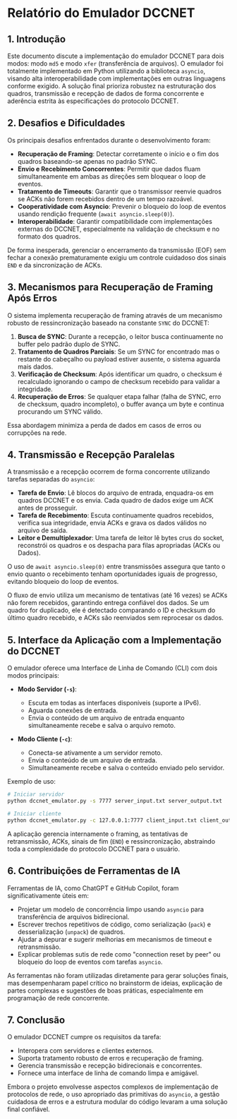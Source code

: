 # Relatório do Emulador DCCNET

## 1. Introdução

Este documento discute a implementação do emulador DCCNET para dois modos: modo `md5` e modo `xfer` (transferência de arquivos). O emulador foi totalmente implementado em Python utilizando a biblioteca `asyncio`, visando alta interoperabilidade com implementações em outras linguagens conforme exigido. A solução final prioriza robustez na estruturação dos quadros, transmissão e recepção de dados de forma concorrente e aderência estrita às especificações do protocolo DCCNET.

## 2. Desafios e Dificuldades

Os principais desafios enfrentados durante o desenvolvimento foram:

- **Recuperação de Framing**: Detectar corretamente o início e o fim dos quadros baseando-se apenas no padrão SYNC.
- **Envio e Recebimento Concorrentes**: Permitir que dados fluam simultaneamente em ambas as direções sem bloquear o loop de eventos.
- **Tratamento de Timeouts**: Garantir que o transmissor reenvie quadros se ACKs não forem recebidos dentro de um tempo razoável.
- **Cooperatividade com Asyncio**: Prevenir o bloqueio do loop de eventos usando rendição frequente (`await asyncio.sleep(0)`).
- **Interoperabilidade**: Garantir compatibilidade com implementações externas do DCCNET, especialmente na validação de checksum e no formato dos quadros.

De forma inesperada, gerenciar o encerramento da transmissão (EOF) sem fechar a conexão prematuramente exigiu um controle cuidadoso dos sinais `END` e da sincronização de ACKs.

## 3. Mecanismos para Recuperação de Framing Após Erros

O sistema implementa recuperação de framing através de um mecanismo robusto de ressincronização baseado na constante `SYNC` do DCCNET:

1. **Busca de SYNC**: Durante a recepção, o leitor busca continuamente no buffer pelo padrão duplo de SYNC.
2. **Tratamento de Quadros Parciais**: Se um SYNC for encontrado mas o restante do cabeçalho ou payload estiver ausente, o sistema aguarda mais dados.
3. **Verificação de Checksum**: Após identificar um quadro, o checksum é recalculado ignorando o campo de checksum recebido para validar a integridade.
4. **Recuperação de Erros**: Se qualquer etapa falhar (falha de SYNC, erro de checksum, quadro incompleto), o buffer avança um byte e continua procurando um SYNC válido.

Essa abordagem minimiza a perda de dados em casos de erros ou corrupções na rede.

## 4. Transmissão e Recepção Paralelas

A transmissão e a recepção ocorrem de forma concorrente utilizando tarefas separadas do `asyncio`:

- **Tarefa de Envio**: Lê blocos do arquivo de entrada, enquadra-os em quadros DCCNET e os envia. Cada quadro de dados exige um ACK antes de prosseguir.
- **Tarefa de Recebimento**: Escuta continuamente quadros recebidos, verifica sua integridade, envia ACKs e grava os dados válidos no arquivo de saída.
- **Leitor e Demultiplexador**: Uma tarefa de leitor lê bytes crus do socket, reconstrói os quadros e os despacha para filas apropriadas (ACKs ou Dados).

O uso de `await asyncio.sleep(0)` entre transmissões assegura que tanto o envio quanto o recebimento tenham oportunidades iguais de progresso, evitando bloqueio do loop de eventos.

O fluxo de envio utiliza um mecanismo de tentativas (até 16 vezes) se ACKs não forem recebidos, garantindo entrega confiável dos dados. Se um quadro for duplicado, ele é detectado comparando o ID e checksum do último quadro recebido, e ACKs são reenviados sem reprocesar os dados.

## 5. Interface da Aplicação com a Implementação do DCCNET

O emulador oferece uma Interface de Linha de Comando (CLI) com dois modos principais:

- **Modo Servidor (`-s`)**:

  - Escuta em todas as interfaces disponíveis (suporte a IPv6).
  - Aguarda conexões de entrada.
  - Envia o conteúdo de um arquivo de entrada enquanto simultaneamente recebe e salva o arquivo remoto.

- **Modo Cliente (`-c`)**:
  - Conecta-se ativamente a um servidor remoto.
  - Envia o conteúdo de um arquivo de entrada.
  - Simultaneamente recebe e salva o conteúdo enviado pelo servidor.

Exemplo de uso:

```bash
# Iniciar servidor
python dccnet_emulator.py -s 7777 server_input.txt server_output.txt

# Iniciar cliente
python dccnet_emulator.py -c 127.0.0.1:7777 client_input.txt client_output.txt
```

A aplicação gerencia internamente o framing, as tentativas de retransmissão, ACKs, sinais de fim (`END`) e ressincronização, abstraindo toda a complexidade do protocolo DCCNET para o usuário.

## 6. Contribuições de Ferramentas de IA

Ferramentas de IA, como ChatGPT e GitHub Copilot, foram significativamente úteis em:

- Projetar um modelo de concorrência limpo usando `asyncio` para transferência de arquivos bidirecional.
- Escrever trechos repetitivos de código, como serialização (`pack`) e desserialização (`unpack`) de quadros.
- Ajudar a depurar e sugerir melhorias em mecanismos de timeout e retransmissão.
- Explicar problemas sutis de rede como "connection reset by peer" ou bloqueio do loop de eventos com tarefas `asyncio`.

As ferramentas não foram utilizadas diretamente para gerar soluções finais, mas desempenharam papel crítico no brainstorm de ideias, explicação de partes complexas e sugestões de boas práticas, especialmente em programação de rede concorrente.

## 7. Conclusão

O emulador DCCNET cumpre os requisitos da tarefa:

- Interopera com servidores e clientes externos.
- Suporta tratamento robusto de erros e recuperação de framing.
- Gerencia transmissão e recepção bidirecionais e concorrentes.
- Fornece uma interface de linha de comando limpa e amigável.

Embora o projeto envolvesse aspectos complexos de implementação de protocolos de rede, o uso apropriado das primitivas do `asyncio`, a gestão cuidadosa de erros e a estrutura modular do código levaram a uma solução final confiável.
